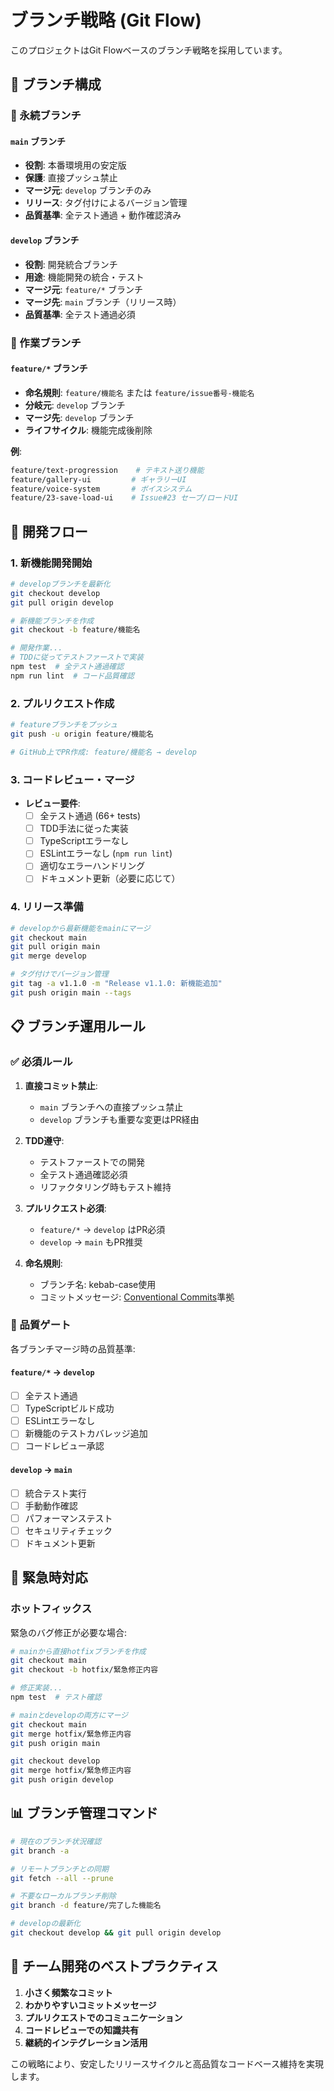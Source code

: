 # ブランチ戦略 (Git Flow)

このプロジェクトはGit Flowベースのブランチ戦略を採用しています。

## 🌿 ブランチ構成

### 📍 永続ブランチ

#### `main` ブランチ
- **役割**: 本番環境用の安定版
- **保護**: 直接プッシュ禁止
- **マージ元**: `develop` ブランチのみ
- **リリース**: タグ付けによるバージョン管理
- **品質基準**: 全テスト通過 + 動作確認済み

#### `develop` ブランチ  
- **役割**: 開発統合ブランチ
- **用途**: 機能開発の統合・テスト
- **マージ元**: `feature/*` ブランチ
- **マージ先**: `main` ブランチ（リリース時）
- **品質基準**: 全テスト通過必須

### 🚀 作業ブランチ

#### `feature/*` ブランチ
- **命名規則**: `feature/機能名` または `feature/issue番号-機能名`
- **分岐元**: `develop` ブランチ
- **マージ先**: `develop` ブランチ
- **ライフサイクル**: 機能完成後削除

**例**:
```bash
feature/text-progression    # テキスト送り機能
feature/gallery-ui         # ギャラリーUI
feature/voice-system       # ボイスシステム
feature/23-save-load-ui    # Issue#23 セーブ/ロードUI
```

## 🔄 開発フロー

### 1. 新機能開発開始

```bash
# developブランチを最新化
git checkout develop
git pull origin develop

# 新機能ブランチを作成
git checkout -b feature/機能名

# 開発作業...
# TDDに従ってテストファーストで実装
npm test  # 全テスト通過確認
npm run lint  # コード品質確認
```

### 2. プルリクエスト作成

```bash
# featureブランチをプッシュ
git push -u origin feature/機能名

# GitHub上でPR作成: feature/機能名 → develop
```

### 3. コードレビュー・マージ

- **レビュー要件**:
  - [ ] 全テスト通過 (66+ tests)
  - [ ] TDD手法に従った実装
  - [ ] TypeScriptエラーなし
  - [ ] ESLintエラーなし (`npm run lint`)
  - [ ] 適切なエラーハンドリング
  - [ ] ドキュメント更新（必要に応じて）

### 4. リリース準備

```bash
# developから最新機能をmainにマージ
git checkout main
git pull origin main
git merge develop

# タグ付けでバージョン管理
git tag -a v1.1.0 -m "Release v1.1.0: 新機能追加"
git push origin main --tags
```

## 📋 ブランチ運用ルール

### ✅ 必須ルール

1. **直接コミット禁止**:
   - `main` ブランチへの直接プッシュ禁止
   - `develop` ブランチも重要な変更はPR経由

2. **TDD遵守**:
   - テストファーストでの開発
   - 全テスト通過確認必須
   - リファクタリング時もテスト維持

3. **プルリクエスト必須**:
   - `feature/*` → `develop` はPR必須
   - `develop` → `main` もPR推奨

4. **命名規則**:
   - ブランチ名: kebab-case使用
   - コミットメッセージ: [Conventional Commits](https://www.conventionalcommits.org/)準拠

### 🎯 品質ゲート

各ブランチマージ時の品質基準:

#### `feature/*` → `develop`
- [ ] 全テスト通過
- [ ] TypeScriptビルド成功
- [ ] ESLintエラーなし
- [ ] 新機能のテストカバレッジ追加
- [ ] コードレビュー承認

#### `develop` → `main`
- [ ] 統合テスト実行
- [ ] 手動動作確認
- [ ] パフォーマンステスト
- [ ] セキュリティチェック
- [ ] ドキュメント更新

## 🚨 緊急時対応

### ホットフィックス
緊急のバグ修正が必要な場合:

```bash
# mainから直接hotfixブランチを作成
git checkout main
git checkout -b hotfix/緊急修正内容

# 修正実装...
npm test  # テスト確認

# mainとdevelopの両方にマージ
git checkout main
git merge hotfix/緊急修正内容
git push origin main

git checkout develop  
git merge hotfix/緊急修正内容
git push origin develop
```

## 📊 ブランチ管理コマンド

```bash
# 現在のブランチ状況確認
git branch -a

# リモートブランチとの同期
git fetch --all --prune

# 不要なローカルブランチ削除
git branch -d feature/完了した機能名

# developの最新化
git checkout develop && git pull origin develop
```

## 🤝 チーム開発のベストプラクティス

1. **小さく頻繁なコミット**
2. **わかりやすいコミットメッセージ**
3. **プルリクエストでのコミュニケーション**
4. **コードレビューでの知識共有**
5. **継続的インテグレーション活用**

この戦略により、安定したリリースサイクルと高品質なコードベース維持を実現します。